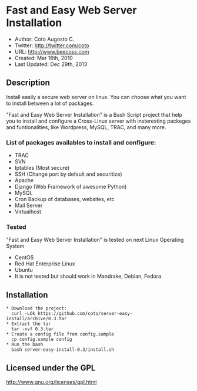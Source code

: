 # Fast and Easy Web Server Installation
 
- Author: Coto Augosto C.
- Twitter: http://twitter.com/coto
- URL: http://www.beecoss.com
- Created: Mar 16th, 2010
- Last Updated: Dec 29th, 2013

## Description
Install easily a secure web server on linux. You can choose what you want to install between a lot of packages.

"Fast and Easy Web Server Installation" is a Bash Script project that help you to install and configure a Cross-Linux server with insteresting packeges and funtionalities, like Wordpress, MySQL, TRAC, and many more.

### List of packages availables to install and configure:

 * TRAC
 * SVN
 * Iptables (Most secure)
 * SSH (Change port by default and securitize)
 * Apache
 * Django (Web Framework of awesome Python)
 * MySQL
 * Cron Backup of databases, websites, etc
 * Mail Server
 * Virtualhost

### Tested
"Fast and Easy Web Server Installation" is tested on next Linux Operating System
 
 * CentOS
 * Red Hat Enterprise Linux 
 * Ubuntu
 * It is not tested but should work in Mandrake, Debian, Fedora

## Installation

    * Download the project:
      curl -LOk https://github.com/coto/server-easy-install/archive/0.3.tar
    * Extract the tar
      tar -xvf 0.3.tar
    * Create a config file from config.sample
      cp config.sample config
    * Run the bash
      bash server-easy-install-0.3/install.sh


## Licensed under the GPL
http://www.gnu.org/licenses/gpl.html
 	
